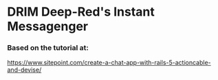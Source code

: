 # DRIM Deep-Red's Instant Messagenger

### Based on the tutorial at:
https://www.sitepoint.com/create-a-chat-app-with-rails-5-actioncable-and-devise/
